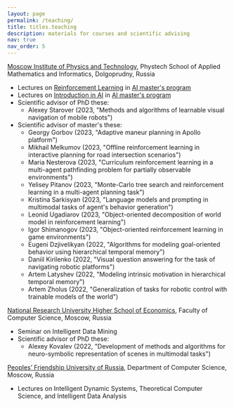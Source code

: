 ```yaml
---
layout: page
permalink: /teaching/
title: titles.teaching
description: materials for courses and scientific advising
nav: true
nav_order: 5
---
```


<a href='https://mipt.ru/english/'>Moscow Institute of Physics and Technology</a>, Phystech School of Applied Mathematics and Informatics, Dolgoprudny, Russia
* Lectures on <a href='http://rairi.ru/wiki/index.php/Машинное_обучение_с_подкреплением'>Reinforcement Learning</a> in <a href='http://rairi.ru/wiki/index.php/Магистерская_программа_МТИИ'>AI master's program</a>
* Lectures on <a href='http://rairi.ru/wiki/index.php/Введение_в_методы_искусственного_интеллекта'>Introduction in AI</a> in <a href='http://rairi.ru/wiki/index.php/Магистерская_программа_МТИИ'>AI master's program</a>
* Scientific advisor of PhD these:
  - Alexey Starover (2023, "Methods and algorithms of learnable visual navigation of mobile robots")
* Scientific advisor of master's these:
  - Georgy Gorbov (2023, "Adaptive maneur planning in Apollo platform")
  - Mikhail Melkumov (2023, "Offline reinforcement learning in interactive planning for road intersection scenarios")
  - Maria Nesterova (2023, "Curriculum reinforcement learning in a multi-agent pathfinding problem for partially observable environments")
  - Yelisey Pitanov (2023, "Monte-Carlo tree search and reinforcement learning in a multi-agent planning task")
  - Kristina Sarkisyan (2023, "Language models and prompting in multimodal tasks of agent's behavior generation")
  - Leonid Ugadiarov (2023, "Object-oriented decomposition of world model in reinforcement learning")
  - Igor Shimanogov (2023, "Object-oriented reinforcement learning in game environments")
  - Eugeni Dzjivelikyan (2022, "Algorithms for modeling goal-oriented behavior using hierarchical temporal memory")
  - Daniil Kirilenko (2022, "Visual question answering for the task of navigating robotic platforms")
  - Artem Latyshev (2022, "Modeling intrinsic motivation in hierarchical temporal memory")
  - Artem Zholus (2022, "Generalization of tasks for robotic control with trainable models of the world")

<a href='https://www.hse.ru/en/'>National Research University Higher School of Economics</a>, Faculty of Computer Science, Moscow, Russia
* Seminar on Intelligent Data Mining
* Scientific advisor of PhD these:
  - Alexey Kovalev (2022, "Development of methods and algorithms for neuro-symbolic representation of scenes in multimodal tasks")

<a href='https://eng.rudn.ru/?ysclid=lltio4bjo1767975563'>Peoples’ Friendship University of Russia</a>, Department of Computer Science, Moscow, Russia
* Lectures on Intelligent Dynamic Systems, Theoretical Computer Science, and Intelligent Data Analysis
